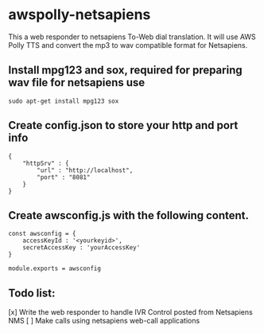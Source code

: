 # awspolly-netsapiens
This a web responder to netsapiens To-Web dial translation.  It will use AWS Polly TTS and convert the mp3 to wav compatible format for Netsapiens.

## Install mpg123 and sox, required for preparing wav file for netsapiens use
```sudo apt-get install mpg123 sox```

## Create config.json to store your http and port info
```
{
    "httpSrv" : {
        "url" : "http://localhost",
        "port" : "8081"
    }
}
```

## Create awsconfig.js with the following content.
```
const awsconfig = {
    accessKeyId : '<yourkeyid>',
    secretAccessKey : 'yourAccessKey'
}

module.exports = awsconfig
```

## Todo list:
[x] Write the web responder to handle IVR Control posted from Netsapiens NMS
[ ] Make calls using netsapiens web-call applications
